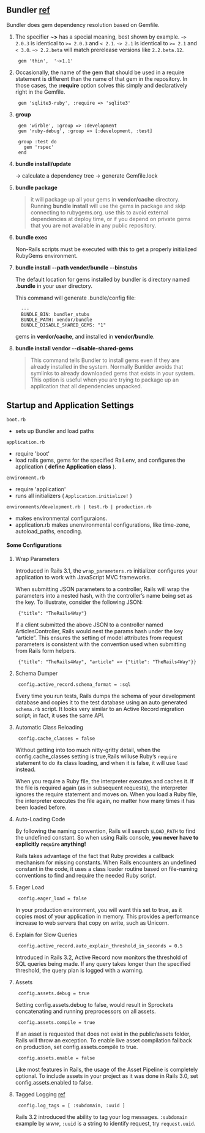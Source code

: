 ## Bundler [ref](http://bundler.io)

Bundler does gem dependency resolution based on Gemfile.


1. The specifier **~>** has a special meaning, best shown by example. `~> 2.0.3` is identical to `>= 2.0.3` and `< 2.1`. `~> 2.1` is identical to `>= 2.1` and `< 3.0`. `~> 2.2.beta` will match prerelease versions like `2.2.beta.12`.

        gem 'thin',  '~>1.1'

2. Occasionally, the name of the gem that should be used in a require statement is
different than the name of that gem in the repository. In those cases, the **:require**
option solves this simply and declaratively right in the Gemfile.

        gem 'sqlite3-ruby', :require => 'sqlite3'

3. **group**

        gem 'wirble', :group => :development
        gem 'ruby-debug', :group => [:development, :test]

        group :test do
          gem 'rspec'
        end

4. **bundle install/update**

  	-> calculate a dependency tree -> generate Gemfile.lock

5. **bundle package**

  	> it will package up all your gems in **vendor/cache** directory. Running **bundle install** will use the gems in package and skip connecting to rubygems.org. use this to avoid external dependencies at deploy time, or if you depend on private gems that you are not available in any public repository.

6. **bundle exec**

  	Non-Rails scripts must be executed with this to get a properly initialized RubyGems environment.

7. **bundle install --path vender/bundle --binstubs**

  	The default location for gems installed by bundler is directory named **.bundle** in your user directory.

  	This command will generate .bundle/config file:

         ---
         BUNDLE_BIN: bundler_stubs
         BUNDLE_PATH: vendor/bundle
         BUNDLE_DISABLE_SHARED_GEMS: "1"

  	gems in **verdor/cache**, and installed in **vendor/bundle**.

8. **bundle install vendor --disable-shared-gems**

  	> This command tells Bundler to install gems even if they are already installed in the system. Normally Bunlder avoids that symlinks to already downloaded gems that exists in your system. This option is useful when you are trying to package up an application that all dependencies unpacked.


## Startup and Application Settings

`boot.rb`

  - sets up Bundler and load paths

`application.rb`

  - require 'boot'
  - load rails gems, gems for the specified Rail.env, and configures the application ( **define Application class** ).

`environment.rb`

  - require 'application'
  - runs all initializers ( `Application.initialize!` )

`environments/development.rb | test.rb | production.rb`

  - makes environmental configuraions.
  - application.rb makes unenvironmental configurations, like time-zone, autoload_paths, encoding.


#### Some Configurations

1. Wrap Parameters

	Introduced in Rails 3.1, the `wrap_parameters.rb` initializer configures your application to work with JavaScript MVC frameworks.

	When submitting JSON parameters to a controller, Rails will wrap the parameters into a nested hash, with the controller’s name being set as the key. To illustrate, consider the following JSON:				{"title": "TheRails4Way"}
			If a client submitted the above JSON to a controller named ArticlesController, Rails would nest the params hash under the key “article”. This ensures the setting of model attributes from request parameters is consistent with the convention used when submitting from Rails form helpers.		{"title": "TheRails4Way", "article" => {"title": "TheRails4Way"}}

2. Schema Dumper

		config.active_record.schema_format = :sql

	Every time you run tests, Rails dumps the schema of your development database and copies it to the test database using an auto generated `schema.rb` script. It looks very similar to an Active Record migration script; in fact, it uses the same API.
	
3. Automatic Class Reloading

		config.cache_classes = false
			Without getting into too much nitty-gritty detail, when the config.cache_classes setting is true,Rails willuse Ruby’s `require` statement to do its class loading, and when it is false, it will use `load` instead.
	When you require a Ruby file, the interpreter executes and caches it. If the file is required again (as in subsequent requests), the interpreter ignores the require statement and moves on. When you load a Ruby file, the interpreter executes the file again, no matter how many times it has been loaded before.
4. Auto-Loading Code
	By following the naming convention, Rails will search `$LOAD_PATH` to find the undefined constant. So when using Rails console, **you never have to explicitly `require` anything!**
	Rails takes advantage of the fact that Ruby provides a callback mechanism for missing constants. When Rails encounters an undefined constant in the code, it uses a class loader routine based on file-naming conventions to find and require the needed Ruby script.
5. Eager Load
		config.eager_load = false
	In your production environment, you will want this set to true, as it copies most of your application in memory. This provides a performance increase to web servers that copy on write, such as Unicorn.
	
6. Explain for Slow Queries

		config.active_record.auto_explain_threshold_in_seconds = 0.5
		
	Introduced in Rails 3.2, Active Record now monitors the threshold of SQL queries being made. If any query takes longer than the specified threshold, the query plan is logged with a warning.

	
7. Assets

		config.assets.debug = true
		
	Setting config.assets.debug to false, would result in Sprockets concatenating and running preprocessors on all assets.
	
		config.assets.compile = true

	If an asset is requested that does not exist in the public/assets folder, Rails will throw an exception. To enable live asset compilation fallback on production, set config.assets.compile to true.
	
		config.assets.enable = false
		
	Like most features in Rails, the usage of the Asset Pipeline is completely optional. To include assets in your project as it was done in Rails 3.0, set config.assets.enabled to false.
	
8. Tagged Logging [ref](http://arun.im/2011/x-request-id-tracking-taggedlogging-rails)

		config.log_tags = [ :subdomain, :uuid ]
		
	Rails 3.2 introduced the ability to tag your log messages. `:subdomain` example by *www*, `:uuid` is a string to identify request, try `request.uuid`.